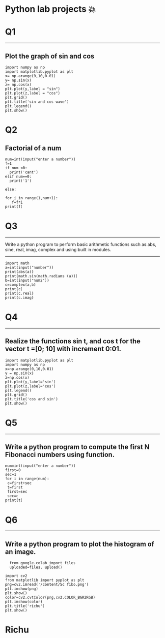 # Python lab projects :boom:
 
# Q1
------------
 Plot the graph of sin and cos
------------
```
import numpy as np
import matplotlib.pyplot as plt
x= np.arange(0,10,0.01)
y= np.sin(x)
z= np.cos(x)
plt.plot(y,label = "sin")
plt.plot(z,label = "cos")
plt.grid()
plt.title('sin and cos wave')
plt.legend()
plt.show()
```
# Q2

Factorial of a num
-----------
```
num=int(input("enter a number"))
f=1
if num <0:
  print('cant')
elif num==0:
  print('1')

else:

for i in range(1,num+1):
   f=f*i
print(f)
```
# Q3
-------
Write a python program to perform basic arithmetic functions such as 
abs, sine, real, imag, complex and using built in modules.

-------
```
import math
a=int(input("number"))
print(abs(a))
print(math.sin(math.radians (a)))
b=int(input("num2"))
c=complex(a,b)
print(c)
print(c.real)
print(c.imag)
```
# Q4
---------
Realize the functions sin t, and cos t for the vector t =[0; 10] with increment 
0:01.
---------
```
import matplotlib.pyplot as plt
import numpy as np
x=np.arange(0,10,0.01)
y = np.sin(x)
z=np.cos(x)
plt.plot(y,label='sin')
plt.plot(z,label='cos')
plt.legend()
plt.grid()
plt.title('cos and sin')
plt.show()
```

# Q5
-------
Write a python program to compute the first N Fibonacci numbers using 
function. 
--------
```
num=int(input("enter a number"))
first=0
sec=1
for i in range(num):
 c=first+sec
 t=first
 first=sec
 sec=c
print(t)
```

# Q6
-----------
Write a python program to plot the histogram of an image.
-----------
```
  from google.colab import files
  uploaded=files. upload()
```
```
import cv2
from matplotlib import pyplot as plt
png=cv2.imread('/content/Sc fibo.png')
plt.imshow(png)
plt.show()
color=cv2.cvtColor(png,cv2.COLOR_BGR2RGB)
plt.imshow(color)
plt.title('richu')
plt.show()  
```
# Richu 
